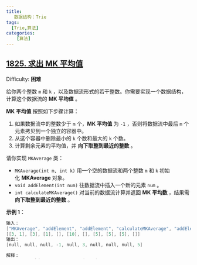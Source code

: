 ```yaml
---
title: 
   数据结构：Trie
tags: 
  [Trie,算法]
categories:
    [算法]
---
```


## [1825. 求出 MK 平均值](https://leetcode-cn.com/problems/finding-mk-average/)

Difficulty: **困难**


给你两个整数 `m` 和 `k` ，以及数据流形式的若干整数。你需要实现一个数据结构，计算这个数据流的 **MK 平均值** 。

**MK 平均值** 按照如下步骤计算：

1.  如果数据流中的整数少于 `m` 个，**MK 平均值** 为 `-1` ，否则将数据流中最后 `m` 个元素拷贝到一个独立的容器中。
2.  从这个容器中删除最小的 `k` 个数和最大的 `k` 个数。
3.  计算剩余元素的平均值，并 **向下取整到最近的整数** 。

请你实现 `MKAverage` 类：

*   `MKAverage(int m, int k)` 用一个空的数据流和两个整数 `m` 和 `k` 初始化 **MKAverage** 对象。
*   `void addElement(int num)` 往数据流中插入一个新的元素 `num` 。
*   `int calculateMKAverage()` 对当前的数据流计算并返回 **MK 平均数** ，结果需 **向下取整到最近的整数** 。

**示例 1：**

```c
输入：
["MKAverage", "addElement", "addElement", "calculateMKAverage", "addElement", "calculateMKAverage", "addElement", "addElement", "addElement", "calculateMKAverage"]
[[3, 1], [3], [1], [], [10], [], [5], [5], [5], []]
输出：
[null, null, null, -1, null, 3, null, null, null, 5]

解释：
MKAverage obj = new MKAverage(3, 1); 
obj.addElement(3);        // 当前元素为 [3]
obj.addElement(1);        // 当前元素为 [3,1]
obj.calculateMKAverage(); // 返回 -1 ，因为 m = 3 ，但数据流中只有 2 个元素
obj.addElement(10);       // 当前元素为 [3,1,10]
obj.calculateMKAverage(); // 最后 3 个元素为 [3,1,10]
                          // 删除最小以及最大的 1 个元素后，容器为 [3]
                          // [3] 的平均值等于 3/1 = 3 ，故返回 3
obj.addElement(5);        // 当前元素为 [3,1,10,5]
obj.addElement(5);        // 当前元素为 [3,1,10,5,5]
obj.addElement(5);        // 当前元素为 [3,1,10,5,5,5]
obj.calculateMKAverage(); // 最后 3 个元素为 [5,5,5]
                          // 删除最小以及最大的 1 个元素后，容器为 [5]
                          // [5] 的平均值等于 5/1 = 5 ，故返回 5
```

**提示：**

*   $3 \leq m \leq 10^5$
*   $1 \leq k*2 < m$
*   $1 \leq num \leq 10^5$
*   `addElement` 与 `calculateMKAverage` 总操作次数不超过 $10^5$次。

### 解法一

```java
​class MKAverage {

    int MAX = (int)1e5+10;
    int idx, m, k;
    int[] w;
    //小于等于w[i]的个数
    int[] cnt;
    //小于等于w[i]的元素和
    long[] sum;

    public int lowbit(int x) {
        return x & -x;
    }

    // 查询小于等于i的元素个数
    public int queryCnt(int i) {
        int res = 0;
        while (i > 0) {
            res += cnt[i];
            i -= lowbit(i);
        }
        return res;
    }

    // 查询小于等于i的元素和
    public long querySum(int i) {
        long res = 0;
        while (i > 0) {
            res += sum[i];
            i -= lowbit(i);
        }
        return res;
    }

    public void add(int i, int v) {
        int x = i; //保存元素值
        while (i < MAX) {
            cnt[i] += v; sum[i] += v*(long)x;
            i += lowbit(i);
        } 
    }

    //找到第k大的元素
    public int findK(int k) {
        int res = 0;
        int left = 1, right = MAX-1;
        while (left <= right) {
            int mid = left + (right-left)/2;
            // 向大于等于k的最小值逼近
            if (queryCnt(mid) >= k) {
                res = mid;
                right = mid - 1;
            } else {
                left = mid + 1;
            }
        }
        return res;
    }

    public MKAverage(int m, int k) {
        idx = 0;
        this.m = m;
        this.k = k;
        w = new int[MAX];
        cnt = new int[MAX]; sum = new long[MAX];
    }
    
    public void addElement(int num) {
        w[++idx] = num;
        add(w[idx], 1);
        if (idx > m) { // 将前面的减掉，只保留后面的m个
            add(w[idx-m], -1);
        }
    }
    
    //m=4 k=1
    public int calculateMKAverage() {
        if (idx < m) return -1;
        int left = findK(k), right = findK(m-k);
        long sumL = querySum(left), sumR = querySum(right);
        // 小于等于left和right的到底有多少个，将重复的减出来
        long cntL = queryCnt(left), cntR = queryCnt(right);
        // 5 5 5, k=1, left=5, cntL = 3
        if (cntL > k) { // 说明left有重复的，多了cntL-k个
            sumL -= (cntL-k) * left;
        }
        if (cntR > m-k) {
            sumR -= (cntR-m+k) * right; 
        }
        return (int)((sumR-sumL)/(m-2*k));
    }
}

/**
 * Your MKAverage object will be instantiated and called as such:
 * MKAverage obj = new MKAverage(m, k);
 * obj.addElement(num);
 * int param_2 = obj.calculateMKAverage();
 */
```
